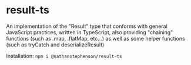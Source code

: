 <h1>result-ts</h1>

An implementation of the "Result" type that conforms with general JavaScript practices, written in TypeScript, also providing "chaining" functions (such as .map, .flatMap, etc...) as well as some helper functions (such as tryCatch and deserializeResult)

Installation:
```npm i @nathanstephenson/result-ts```
